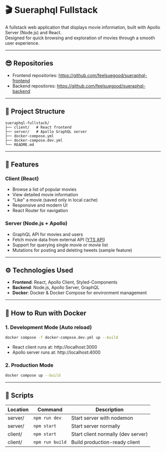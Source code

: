 # 🎬 Sueraphql Fullstack

A fullstack web application that displays movie information, built with Apollo Server (Node.js) and React.  
Designed for quick browsing and exploration of movies through a smooth user experience.

---

## 😎 Repositories

- Frontend repositories: https://github.com/feelsuegood/sueraphql-frontend
- Backend repositores: https://github.com/feelsuegood/sueraphql-backend

---

## 📂 Project Structure

```
sueraphql-fullstack/
├── client/   # React frontend
├── server/   # Apollo GraphQL server
├── docker-compose.yml
├── docker-compose.dev.yml
└── README.md
```

---

## 🚀 Features

### Client (React)

- Browse a list of popular movies
- View detailed movie information
- "Like" a movie (saved only in local cache)
- Responsive and modern UI
- React Router for navigation

### Server (Node.js + Apollo)

- GraphQL API for movies and users
- Fetch movie data from external API ([YTS API](https://yts.mx/api))
- Support for querying single movie or movie list
- Mutations for posting and deleting tweets (sample feature)

---

## ⚙️ Technologies Used

- **Frontend**: React, Apollo Client, Styled-Components
- **Backend**: Node.js, Apollo Server, GraphQL
- **Docker**: Docker & Docker Compose for environment management

---

## 🐳 How to Run with Docker

### 1. Development Mode (Auto reload)

```bash
docker compose -f docker-compose.dev.yml up --build
```

- React client runs at: http://localhost:3000
- Apollo server runs at: http://localhost:4000

### 2. Production Mode

```bash
docker compose up --build
```

---

## 📜 Scripts

| Location | Command         | Description                        |
| -------- | --------------- | ---------------------------------- |
| server/  | `npm run dev`   | Start server with nodemon          |
| server/  | `npm start`     | Start server normally              |
| client/  | `npm start`     | Start client normally (dev server) |
| client/  | `npm run build` | Build production-ready client      |

